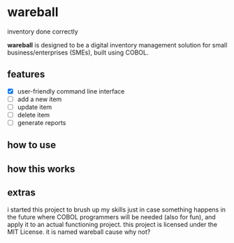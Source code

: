 # wareball

inventory done correctly

**wareball** is designed to be a digital inventory management solution for small business/enterprises (SMEs), built using COBOL.

## features

- [x] user-friendly command line interface
- [ ] add a new item
- [ ] update item
- [ ] delete item
- [ ] generate reports

## how to use

## how this works

## extras

i started this project to brush up my skills just in case something happens in the future where COBOL programmers will be needed (also for fun), and apply it to an actual functioning project. this project is licensed under the MIT License. it is named wareball cause why not?
